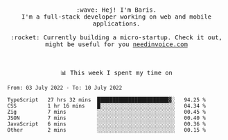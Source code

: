 <p align="center">
  <br><br>
  <samp>
    :wave: Hej! I'm Baris.
    <br>I'm a full-stack developer working on web and mobile applications.
       <br><br>:rocket: Currently building a micro-startup. Check it out, might be useful for you <a href="https://needinvoice.com/" target="_blank">needinvoice.com</a>

  </samp>
 <br><br><br>
</p>
<p align=center><samp>📊  This week I spent my time on</samp></p>


<!--START_SECTION:waka-->

```text
From: 03 July 2022 - To: 10 July 2022

TypeScript   27 hrs 32 mins  ███████████████████████▓░   94.25 %
CSS          1 hr 16 mins    █░░░░░░░░░░░░░░░░░░░░░░░░   04.34 %
Zig          7 mins          ░░░░░░░░░░░░░░░░░░░░░░░░░   00.45 %
JSON         7 mins          ░░░░░░░░░░░░░░░░░░░░░░░░░   00.40 %
JavaScript   6 mins          ░░░░░░░░░░░░░░░░░░░░░░░░░   00.36 %
Other        2 mins          ░░░░░░░░░░░░░░░░░░░░░░░░░   00.15 %
```

<!--END_SECTION:waka-->


